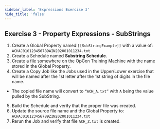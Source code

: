 ```yaml
---
sidebar_label: 'Expressions Exercise 3'
hide_title: 'false'
---
```


## Exercise 3 - Property Expressions - SubStrings

1.	Create a Global Property named ```[[SubStringExample]]``` with a value of: ```ACHAJ010123456789AIN202001011234.txt```
2.	Create a Schedule named **Substring Schedule**.
3.	Create a file somewhere on the OpCon Training Machine with the name stored in the Global Property.
4.	Create a Copy Job like the Jobs used in the Upper/Lower exercise that will be named after the 1st letter after the 1st string of digits in the file name. 
* The copied file name will convert to ```“ACH_A.txt”``` with ```A``` being the value pulled by the SubString.
5.	Build the Schedule and verify that the proper file was created.
6.	Update the source file name and the Global Property to: ```ACHAJ010123456789ZIN202001011234.txt```
7.	Rerun the Job and verify that file ```ACH_Z.txt``` is created.